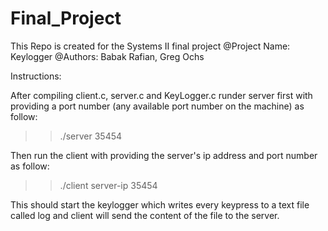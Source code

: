# Final_Project
This Repo is created for the Systems II final project
@Project Name: Keylogger
@Authors: Babak Rafian, Greg Ochs

Instructions: 

After compiling client.c, server.c and KeyLogger.c runder server first with providing a port number (any available port number on the machine) as follow:
>> ./server 35454 

Then run the client with providing the server's ip address and port number as follow:
>> ./client server-ip 35454

This should start the keylogger which writes every keypress to a text file called log and client will send the content of the file to the server.
